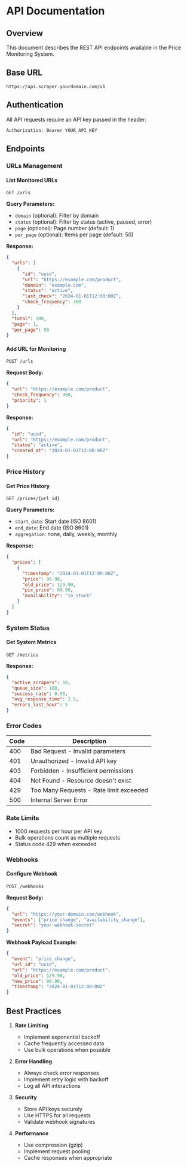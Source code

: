 # API Documentation

## Overview
This document describes the REST API endpoints available in the Price Monitoring System.

## Base URL
```
https://api.scraper.yourdomain.com/v1
```

## Authentication
All API requests require an API key passed in the header:
```
Authorization: Bearer YOUR_API_KEY
```

## Endpoints

### URLs Management

#### List Monitored URLs
```http
GET /urls
```

**Query Parameters:**
- `domain` (optional): Filter by domain
- `status` (optional): Filter by status (active, paused, error)
- `page` (optional): Page number (default: 1)
- `per_page` (optional): Items per page (default: 50)

**Response:**
```json
{
  "urls": [
    {
      "id": "uuid",
      "url": "https://example.com/product",
      "domain": "example.com",
      "status": "active",
      "last_check": "2024-01-01T12:00:00Z",
      "check_frequency": 360
    }
  ],
  "total": 100,
  "page": 1,
  "per_page": 50
}
```

#### Add URL for Monitoring
```http
POST /urls
```

**Request Body:**
```json
{
  "url": "https://example.com/product",
  "check_frequency": 360,
  "priority": 1
}
```

**Response:**
```json
{
  "id": "uuid",
  "url": "https://example.com/product",
  "status": "active",
  "created_at": "2024-01-01T12:00:00Z"
}
```

### Price History

#### Get Price History
```http
GET /prices/{url_id}
```

**Query Parameters:**
- `start_date`: Start date (ISO 8601)
- `end_date`: End date (ISO 8601)
- `aggregation`: none, daily, weekly, monthly

**Response:**
```json
{
  "prices": [
    {
      "timestamp": "2024-01-01T12:00:00Z",
      "price": 99.90,
      "old_price": 129.90,
      "pix_price": 89.90,
      "availability": "in_stock"
    }
  ]
}
```

### System Status

#### Get System Metrics
```http
GET /metrics
```

**Response:**
```json
{
  "active_scrapers": 10,
  "queue_size": 100,
  "success_rate": 0.95,
  "avg_response_time": 2.5,
  "errors_last_hour": 5
}
```

### Error Codes

| Code | Description |
|------|-------------|
| 400  | Bad Request - Invalid parameters |
| 401  | Unauthorized - Invalid API key |
| 403  | Forbidden - Insufficient permissions |
| 404  | Not Found - Resource doesn't exist |
| 429  | Too Many Requests - Rate limit exceeded |
| 500  | Internal Server Error |

### Rate Limits
- 1000 requests per hour per API key
- Bulk operations count as multiple requests
- Status code 429 when exceeded

### Webhooks

#### Configure Webhook
```http
POST /webhooks
```

**Request Body:**
```json
{
  "url": "https://your-domain.com/webhook",
  "events": ["price_change", "availability_change"],
  "secret": "your-webhook-secret"
}
```

**Webhook Payload Example:**
```json
{
  "event": "price_change",
  "url_id": "uuid",
  "url": "https://example.com/product",
  "old_price": 129.90,
  "new_price": 99.90,
  "timestamp": "2024-01-01T12:00:00Z"
}
```

## Best Practices

1. **Rate Limiting**
   - Implement exponential backoff
   - Cache frequently accessed data
   - Use bulk operations when possible

2. **Error Handling**
   - Always check error responses
   - Implement retry logic with backoff
   - Log all API interactions

3. **Security**
   - Store API keys securely
   - Use HTTPS for all requests
   - Validate webhook signatures

4. **Performance**
   - Use compression (gzip)
   - Implement request pooling
   - Cache responses when appropriate 